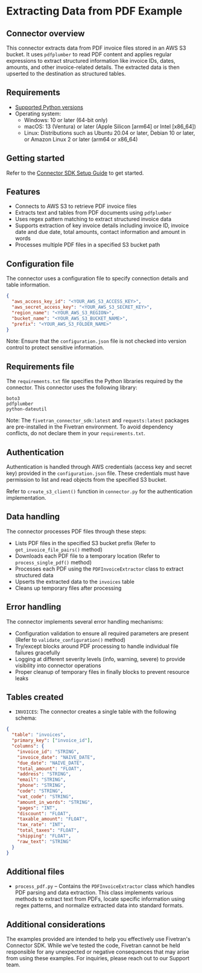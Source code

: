 # Extracting Data from PDF Example

## Connector overview
This connector extracts data from PDF invoice files stored in an AWS S3 bucket. It uses `pdfplumber` to read PDF content and applies regular expressions to extract structured information like invoice IDs, dates, amounts, and other invoice-related details. The extracted data is then upserted to the destination as structured tables.


## Requirements
- [Supported Python versions](https://github.com/fivetran/fivetran_connector_sdk/blob/main/README.md#requirements)   
- Operating system:
  - Windows: 10 or later (64-bit only)
  - macOS: 13 (Ventura) or later (Apple Silicon [arm64] or Intel [x86_64])
  - Linux: Distributions such as Ubuntu 20.04 or later, Debian 10 or later, or Amazon Linux 2 or later (arm64 or x86_64)

## Getting started
Refer to the [Connector SDK Setup Guide](https://fivetran.com/docs/connectors/connector-sdk/setup-guide) to get started.


## Features
- Connects to AWS S3 to retrieve PDF invoice files
- Extracts text and tables from PDF documents using `pdfplumber`
- Uses regex pattern matching to extract structured invoice data
- Supports extraction of key invoice details including invoice ID, invoice date and due date, total amounts, contact information and amount in words
- Processes multiple PDF files in a specified S3 bucket path


## Configuration file
The connector uses a configuration file to specify connection details and table information.

```json
{
  "aws_access_key_id": "<YOUR_AWS_S3_ACCESS_KEY>",
  "aws_secret_access_key": "<YOUR_AWS_S3_SECRET_KEY>",
  "region_name": "<YOUR_AWS_S3_REGION>",
  "bucket_name": "<YOUR_AWS_S3_BUCKET_NAME>",
  "prefix": "<YOUR_AWS_S3_FOLDER_NAME>" 
}
```

Note: Ensure that the `configuration.json` file is not checked into version control to protect sensitive information.


## Requirements file
The `requirements.txt` file specifies the Python libraries required by the connector. This connector uses the following library:

```
boto3
pdfplumber
python-dateutil
```

Note: The `fivetran_connector_sdk:latest` and `requests:latest` packages are pre-installed in the Fivetran environment. To avoid dependency conflicts, do not declare them in your `requirements.txt`.


## Authentication
Authentication is handled through AWS credentials (access key and secret key) provided in the `configuration.json` file. These credentials must have permission to list and read objects from the specified S3 bucket.

Refer to `create_s3_client()` function in `connector.py` for the authentication implementation.


## Data handling
The connector processes PDF files through these steps:

- Lists PDF files in the specified S3 bucket prefix (Refer to `get_invoice_file_pairs()` method)
- Downloads each PDF file to a temporary location (Refer to `process_single_pdf()` method)
- Processes each PDF using the `PDFInvoiceExtractor` class to extract structured data
- Upserts the extracted data to the `invoices` table
- Cleans up temporary files after processing


## Error handling
The connector implements several error handling mechanisms:

- Configuration validation to ensure all required parameters are present (Refer to `validate_configuration()` method)
- Try/except blocks around PDF processing to handle individual file failures gracefully
- Logging at different severity levels (info, warning, severe) to provide visibility into connector operations
- Proper cleanup of temporary files in finally blocks to prevent resource leaks

## Tables created
- `INVOICES`: The connector creates a single table  with the following schema:

```json
{
  "table": "invoices",
  "primary_key": ["invoice_id"],
  "columns": {
    "invoice_id": "STRING",
    "invoice_date": "NAIVE_DATE",
    "due_date": "NAIVE_DATE",
    "total_amount": "FLOAT",
    "address": "STRING",
    "email": "STRING",
    "phone": "STRING",
    "code": "STRING",
    "vat_code": "STRING",
    "amount_in_words": "STRING",
    "pages": "INT",
    "discount": "FLOAT",
    "taxable_amount": "FLOAT",
    "tax_rate": "INT",
    "total_taxes": "FLOAT",
    "shipping": "FLOAT",
    "raw_text": "STRING"
  }
}
```


## Additional files
- `process_pdf.py` – Contains the `PDFInvoiceExtractor` class which handles PDF parsing and data extraction. This class implements various methods to extract text from PDFs, locate specific information using regex patterns, and normalize extracted data into standard formats.


## Additional considerations
The examples provided are intended to help you effectively use Fivetran's Connector SDK. While we've tested the code, Fivetran cannot be held responsible for any unexpected or negative consequences that may arise from using these examples. For inquiries, please reach out to our Support team.

